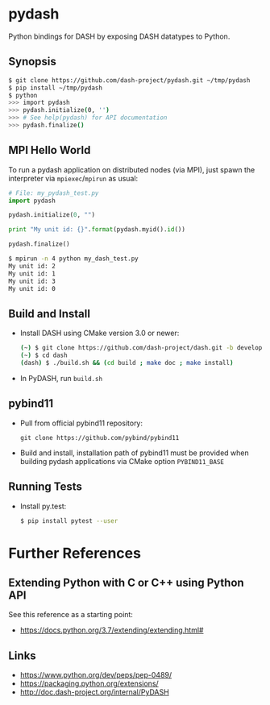 # pydash

Python bindings for DASH by exposing DASH datatypes to Python.

## Synopsis

~~~bash
$ git clone https://github.com/dash-project/pydash.git ~/tmp/pydash
$ pip install ~/tmp/pydash
$ python
>>> import pydash
>>> pydash.initialize(0, '')
>>> # See help(pydash) for API documentation
>>> pydash.finalize()
~~~

## MPI Hello World

To run a pydash application on distributed nodes (via MPI), just spawn the
interpreter via `mpiexec`/`mpirun` as usual:

~~~python
# File: my_pydash_test.py
import pydash

pydash.initialize(0, "")

print "My unit id: {}".format(pydash.myid().id())

pydash.finalize()
~~~

~~~bash
$ mpirun -n 4 python my_dash_test.py
My unit id: 2
My unit id: 1
My unit id: 3
My unit id: 0
~~~

## Build and Install

- Install DASH using CMake version 3.0 or newer:

    ~~~bash
    (~) $ git clone https://github.com/dash-project/dash.git -b development ./dash
    (~) $ cd dash
    (dash) $ ./build.sh && (cd build ; make doc ; make install)
    ~~~

- In PyDASH, run `build.sh`

## pybind11

- Pull from official pybind11 repository: 

      git clone https://github.com/pybind/pybind11

- Build and install, installation path of pybind11 must be provided
  when building pydash applications via CMake option `PYBIND11_BASE`

## Running Tests

- Install py.test:

    ~~~bash
    $ pip install pytest --user
    ~~~


# Further References

## Extending Python with C or C++ using Python API 

See this reference as a starting point:

- <https://docs.python.org/3.7/extending/extending.html#>

## Links

- <https://www.python.org/dev/peps/pep-0489/>
- <https://packaging.python.org/extensions/>
- <http://doc.dash-project.org/internal/PyDASH>

